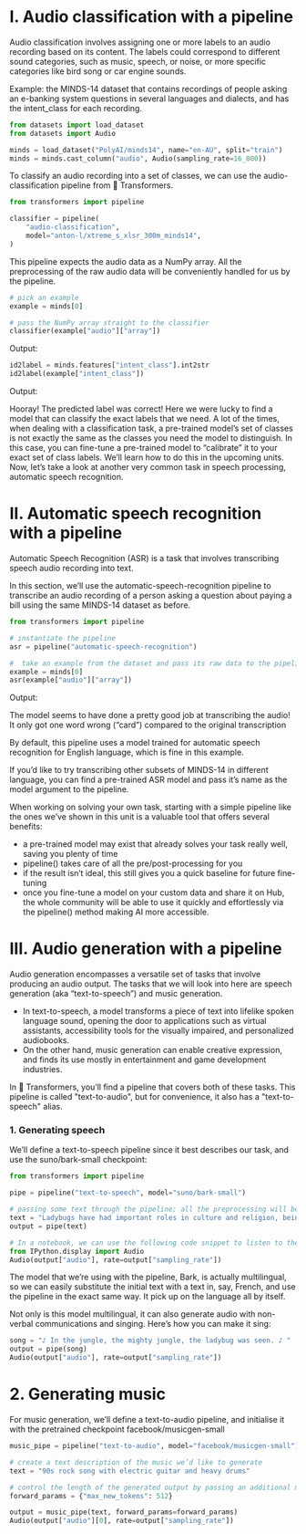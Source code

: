 # I. Audio classification with a pipeline

Audio classification involves assigning one or more labels to an audio recording based on its content.
The labels could correspond to different sound categories, such as music, speech, or noise, or more specific categories like bird song or car engine sounds.

Example: the MINDS-14 dataset that contains recordings of people asking an e-banking system questions in several languages and dialects, and has the intent_class for each recording.

```python
from datasets import load_dataset
from datasets import Audio

minds = load_dataset("PolyAI/minds14", name="en-AU", split="train")
minds = minds.cast_column("audio", Audio(sampling_rate=16_000))
```
To classify an audio recording into a set of classes, we can use the audio-classification pipeline from 🤗 Transformers.

```python
from transformers import pipeline

classifier = pipeline(
    "audio-classification",
    model="anton-l/xtreme_s_xlsr_300m_minds14",
)
```
This pipeline expects the audio data as a NumPy array. All the preprocessing of the raw audio data will be conveniently handled for us by the pipeline.

```python
# pick an example 
example = minds[0]

# pass the NumPy array straight to the classifier
classifier(example["audio"]["array"])
```
Output:

```python
id2label = minds.features["intent_class"].int2str
id2label(example["intent_class"])
```
Output:


Hooray! The predicted label was correct! 
Here we were lucky to find a model that can classify the exact labels that we need. 
A lot of the times, when dealing with a classification task, a pre-trained model’s set of classes is not exactly the same as the classes you need the model to distinguish. 
In this case, you can fine-tune a pre-trained model to “calibrate” it to your exact set of class labels. We’ll learn how to do this in the upcoming units. 
Now, let’s take a look at another very common task in speech processing, automatic speech recognition.


# II. Automatic speech recognition with a pipeline

Automatic Speech Recognition (ASR) is a task that involves transcribing speech audio recording into text.

In this section, we’ll use the automatic-speech-recognition pipeline to transcribe an audio recording of a person asking a question about paying a bill using the same MINDS-14 dataset as before.

```python
from transformers import pipeline

# instantiate the pipeline
asr = pipeline("automatic-speech-recognition")

#  take an example from the dataset and pass its raw data to the pipeline
example = minds[0]
asr(example["audio"]["array"])
```
Output:


The model seems to have done a pretty good job at transcribing the audio! It only got one word wrong (“card”) compared to the original transcription

By default, this pipeline uses a model trained for automatic speech recognition for English language, which is fine in this example.

If you’d like to try transcribing other subsets of MINDS-14 in different language, you can find a pre-trained ASR model and pass it’s name as the model argument to the pipeline.

When working on solving your own task, starting with a simple pipeline like the ones we’ve shown in this unit is a valuable tool that offers several benefits:

- a pre-trained model may exist that already solves your task really well, saving you plenty of time
- pipeline() takes care of all the pre/post-processing for you
- if the result isn’t ideal, this still gives you a quick baseline for future fine-tuning
- once you fine-tune a model on your custom data and share it on Hub, the whole community will be able to use it quickly and effortlessly via the pipeline() method making AI more accessible.


# III. Audio generation with a pipeline

Audio generation encompasses a versatile set of tasks that involve producing an audio output. 
The tasks that we will look into here are speech generation (aka “text-to-speech”) and music generation. 

- In text-to-speech, a model transforms a piece of text into lifelike spoken language sound, opening the door to applications such as virtual assistants, accessibility tools for the visually impaired, and personalized audiobooks.
- On the other hand, music generation can enable creative expression, and finds its use mostly in entertainment and game development industries.


In 🤗 Transformers, you’ll find a pipeline that covers both of these tasks. 
This pipeline is called "text-to-audio", but for convenience, it also has a "text-to-speech" alias. 


### 1. Generating speech

We’ll define a text-to-speech pipeline since it best describes our task, and use the suno/bark-small checkpoint:
```python
from transformers import pipeline

pipe = pipeline("text-to-speech", model="suno/bark-small")

# passing some text through the pipeline; all the preprocessing will be done for us under the hood:
text = "Ladybugs have had important roles in culture and religion, being associated with luck, love, fertility and prophecy. "
output = pipe(text)

# In a notebook, we can use the following code snippet to listen to the result:
from IPython.display import Audio
Audio(output["audio"], rate=output["sampling_rate"])
```

The model that we’re using with the pipeline, Bark, is actually multilingual, so we can easily substitute the initial text with a text in, say, French, and use the pipeline in the exact same way. 
It pick up on the language all by itself.

Not only is this model multilingual, it can also generate audio with non-verbal communications and singing. 
Here’s how you can make it sing:
```python
song = "♪ In the jungle, the mighty jungle, the ladybug was seen. ♪ "
output = pipe(song)
Audio(output["audio"], rate=output["sampling_rate"])
```

# 2. Generating music

For music generation, we’ll define a text-to-audio pipeline, and initialise it with the pretrained checkpoint facebook/musicgen-small

```python
music_pipe = pipeline("text-to-audio", model="facebook/musicgen-small")

# create a text description of the music we’d like to generate
text = "90s rock song with electric guitar and heavy drums"

# control the length of the generated output by passing an additional max_new_tokens parameter to the model
forward_params = {"max_new_tokens": 512}

output = music_pipe(text, forward_params=forward_params)
Audio(output["audio"][0], rate=output["sampling_rate"])
```

 




